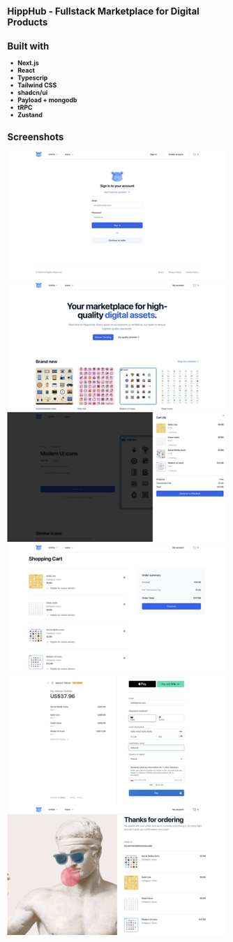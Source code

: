 ## HippHub - Fullstack Marketplace for Digital Products

## Built with
- **Next.js**
- **React**
- **Typescrip**
- **Tailwind CSS**
- **shadcn/ui**
- **Payload + mongodb**
- **tRPC**
- **Zustand**

## Screenshots
![Login](https://github.com/maxim-tikhon/hippo-hub/blob/main/public/Login.png?raw=true)
![Main](https://github.com/maxim-tikhon/hippo-hub/blob/main/public/Main.png?raw=true)
![Cart](https://github.com/maxim-tikhon/hippo-hub/blob/main/public/Cart.png?raw=true)
![Checkout](https://github.com/maxim-tikhon/hippo-hub/blob/main/public/Checkout.png?raw=true)
![Payment](https://github.com/maxim-tikhon/hippo-hub/blob/main/public/Payment.png?raw=true)
![Thanks](https://github.com/maxim-tikhon/hippo-hub/blob/main/public/Thanks.png?raw=true)
